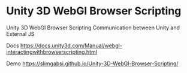 # Unity 3D WebGl Browser Scripting 
Unity 3D WebGl Browser Scripting
Communication between Unity and External JS

Docs
https://docs.unity3d.com/Manual/webgl-interactingwithbrowserscripting.html

Demo 
https://slimgabsi.github.io/Unity-3D-WebGl-Browser-Scripting/
